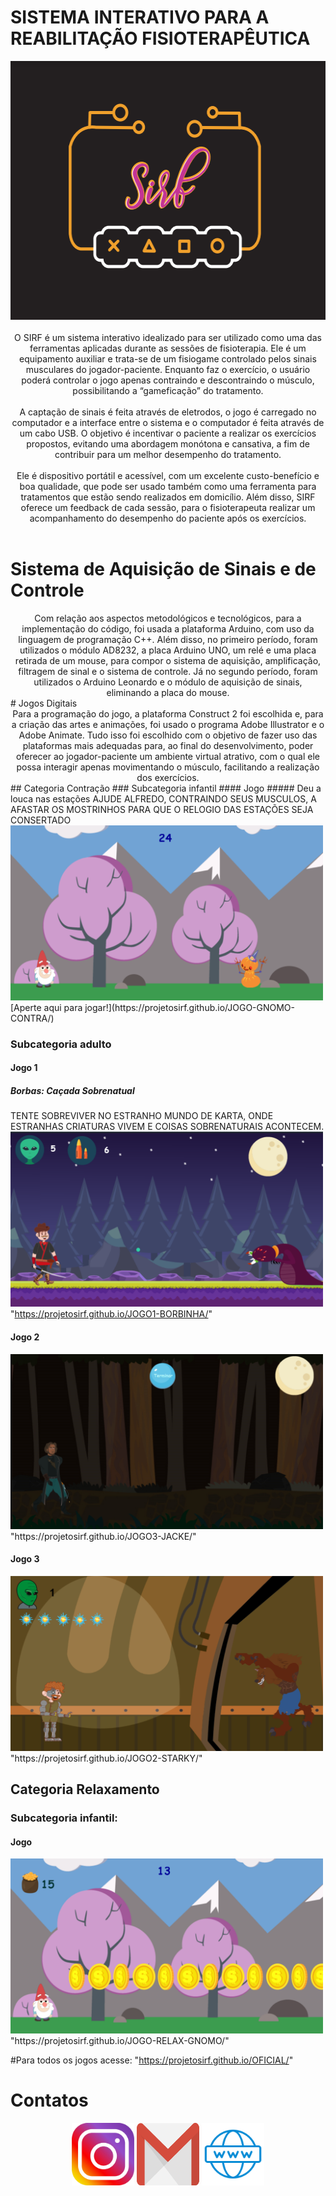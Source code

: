
# SISTEMA INTERATIVO PARA A REABILITAÇÃO FISIOTERAPÊUTICA

<center>
<img src="LOGO.PNG" width="558" height="414"> 
</center>

<br>
<center>
O SIRF é um sistema interativo idealizado para ser utilizado como uma das ferramentas aplicadas durante as sessões de fisioterapia. Ele é um equipamento auxiliar e trata-se de um fisiogame controlado pelos sinais musculares do jogador-paciente. Enquanto faz o exercício, o usuário poderá controlar o jogo apenas contraindo e descontraindo o músculo, possibilitando a “gameficação” do tratamento.
<br>
  <br>
A captação de sinais é feita através de eletrodos, o jogo é carregado no computador e a interface entre o sistema e o computador é feita através de um cabo USB. O objetivo é incentivar o paciente a realizar os exercícios propostos, evitando uma abordagem monótona e cansativa, a fim de contribuir para um melhor desempenho do tratamento.
<br>
  <br>
Ele é dispositivo portátil e acessível, com um excelente custo-benefício e boa qualidade, que pode ser usado também como uma ferramenta para tratamentos que estão sendo realizados em domicílio. Além disso, SIRF oferece um feedback de cada sessão, para o fisioterapeuta realizar um acompanhamento do desempenho do paciente após os exercícios.
</center>
<br>

# Sistema de Aquisição de Sinais e de Controle
<center>
Com relação aos aspectos metodológicos e tecnológicos, para a implementação do código, foi usada a plataforma Arduino, com uso da linguagem de programação C++. Além disso, no primeiro período, foram utilizados o módulo AD8232, a placa Arduino UNO, um relé e uma placa retirada de um mouse, para compor o sistema de aquisição, amplificação, filtragem de sinal e o sistema de controle. Já no segundo período, foram utilizados o Arduino Leonardo e o módulo de aquisição de sinais, eliminando a placa do mouse. 
</center>
# Jogos Digitais
<center>
Para a programação do jogo, a plataforma Construct 2 foi escolhida e, para a criação das artes e animações, foi usado o programa Adobe Illustrator e o Adobe Animate. Tudo isso foi escolhido com o objetivo de fazer uso das plataformas mais adequadas para, ao final do desenvolvimento, poder oferecer ao jogador-paciente um ambiente virtual atrativo, com o qual ele possa interagir apenas movimentando o músculo, facilitando a realização dos exercícios.
</center>
## Categoria Contração
### Subcategoria infantil
#### Jogo
##### Deu a louca nas estações
AJUDE ALFREDO, CONTRAINDO SEUS MUSCULOS, A AFASTAR OS MOSTRINHOS PARA QUE O RELOGIO DAS ESTAÇÕES SEJA CONSERTADO
<img src="icon1.png" width="500" height="280"> 
<br>
[Aperte aqui para jogar!](https://projetosirf.github.io/JOGO-GNOMO-CONTRA/)

### Subcategoria adulto
#### Jogo 1
##### Borbas: Caçada Sobrenatual
TENTE SOBREVIVER NO ESTRANHO MUNDO DE KARTA, ONDE ESTRANHAS CRIATURAS VIVEM E COISAS SOBRENATURAIS ACONTECEM.
<img src="icon3.png" width="500" height="280"> 
<br>
"https://projetosirf.github.io/JOGO1-BORBINHA/"

#### Jogo 2
<img src="2020-03-22 (4).png" width="500" height="280"> 
<br>
"https://projetosirf.github.io/JOGO3-JACKE/"

#### Jogo 3
<img src="icon4.png" width="500" height="280"> 
<br>
"https://projetosirf.github.io/JOGO2-STARKY/"

## Categoria Relaxamento

### Subcategoria infantil:
#### Jogo
<img src="icon2.png" width="500" height="280"> 
<br>
"https://projetosirf.github.io/JOGO-RELAX-GNOMO/"

#Para todos os jogos acesse:
"https://projetosirf.github.io/OFICIAL/"


# Contatos
<center>
<a href="https://www.instagram.com/projetosirf" target="_blank">
<img title="INSTAGRAM" alt="NOME" src="i.png" width="100" height="100"/></a>
<a href="sirfgame10@gmail.com" target="_blank">
<img title="INSTAGRAM" alt="NOME" src="g.png" width="100" height="100"/></a>
<a href="https://www.facebook.com/maciel.araujo.3150" target="_blank">
<img title="FACEBOOK" alt="NOME" src="w.png" width="100" height="100"  /></a>
</center>
